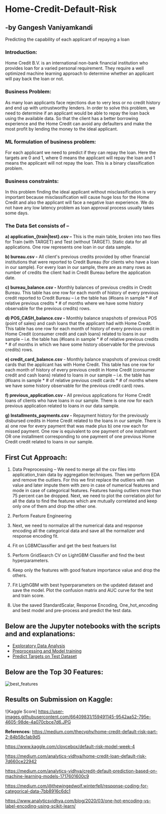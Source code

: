 # Home-Credit-Default-Risk
## -by Gangesh Vaniyamkandi
Predicting the capability of each applicant of repaying a loan

### Introduction:
Home Credit B.V. is an international non-bank financial institution who provides loan for a varied personal requirement. They require a well optimized machine learning approach to determine whether an applicant will pay back the loan or not.

### Business Problem:
As many loan applicants face rejections due to very less or no credit history and end up with untrustworthy lenders. In order to solve this problem, we need to determine if an applicant would be able to repay the loan back using the available data. So that the client has a better borrowing experience and the Home Credit can avoid any defaulters and make the most profit by lending the money to the ideal applicant.

### ML formulation of business problem:
For each applicant we need to predict if they can repay the loan. Here the targets are 0 and 1, where 0 means the applicant will repay the loan and 1 means the applicant will not repay the loan. This is a binary classification problem.

### Business constraints: 
In this problem finding the ideal applicant without misclassification is very important because misclassification will cause huge loss for the Home Credit and also the applicant will face a negative loan experience. We do not have any low latency problem as loan approval process usually takes some days.

### The Data Set consists of –
**a) application_{train|test}.csv –** This is the main table, broken into two files for Train (with TARGET) and Test (without TARGET). Static data for all applications. One row represents one loan in our data sample.

**b) bureau.csv -** All client's previous credits provided by other financial institutions that were reported to Credit Bureau (for clients who have a loan in our sample). For every loan in our sample, there are as many rows as number of credits the client had in Credit Bureau before the application date.

**c) bureau_balance.csv -** Monthly balances of previous credits in Credit Bureau. This table has one row for each month of history of every previous credit reported to Credit Bureau – i.e the table has (#loans in sample * # of relative previous credits * # of months where we have some history observable for the previous credits) rows.

**d) POS_CASH_balance.csv -** Monthly balance snapshots of previous POS (point of sales) and cash loans that the applicant had with Home Credit. This table has one row for each month of history of every previous credit in Home Credit (consumer credit and cash loans) related to loans in our sample – i.e. the table has (#loans in sample * # of relative previous credits * # of months in which we have some history observable for the previous credits) rows.

**e) credit_card_balance.csv** - Monthly balance snapshots of previous credit cards that the applicant has with Home Credit. This table has one row for each month of history of every previous credit in Home Credit (consumer credit and cash loans) related to loans in our sample – i.e. the table has (#loans in sample * # of relative previous credit cards * # of months where we have some history observable for the previous credit card) rows.

**f) previous_application.csv -** All previous applications for Home Credit loans of clients who have loans in our sample. There is one row for each previous application related to loans in our data sample.

**g) Installments_payments.csv -** Repayment history for the previously disbursed credits in Home Credit related to the loans in our sample. There is a) one row for every payment that was made plus b) one row each for missed payment. One row is equivalent to one payment of one installment OR one installment corresponding to one payment of one previous Home Credit credit related to loans in our sample.

## First Cut Approach:

1. Data Preprocessing – We need to merge all the csv files into application_train data by aggregation techniques. Then we perform EDA and remove the outliers. For this we first replace the outliers with nan value and later impute them with zero in case of numerical features and mode in case of categorical features. Features having outliers more than 75 percent can be dropped. Next, we need to plot the correlation plot for all the data to find the features which are mutually correlated and keep only one of them and drop the other one.

2. Perform Feature Engineering

3. Next, we need to normalize all the numerical data and response encoding all the categorical data and save all the normalizer and response encoding fit.

4. Fit on LGBMClassifier and get the best featuers list

5. Perform GridSearch CV on LightGBM Classifier and find the best hyperparameters.

6. Keep only the features with good feature importance value and drop the others.

7. Fit LigthGBM with best hyperparameters on the updated dataset and save the model. Plot the confusion matrix and AUC curve for the test and train score.

8. Use the saved StandardScalar, Response Encoding, One_hot_encoding and best model and pre-process and predict the test data.

## Below are the Jupyter notebooks with the scripts and  and explanations:

 - [Exploratory Data Analysis](https://github.com/gangesh404/Home-Credit-Default-Risk/blob/main/Home_Credit_EDA.ipynb)
 - [Preprocessing and Model training](https://github.com/gangesh404/Home-Credit-Default-Risk/blob/main/Home_Credit_Feature_Engg_and_Training.ipynb)
 - [Predict Targets on Test Dataset](https://github.com/gangesh404/Home-Credit-Default-Risk/blob/main/Home_Credit_Test.ipynb)

## Below are the Top 30 Features:

![best_features](https://user-images.githubusercontent.com/66409831/159518785-c2671336-ed86-4715-b7d8-1b08ebfcf275.png)

## Results on Submission on Kaggle:

![Kaggle Score] https://user-images.githubusercontent.com/66409831/159491145-9542aa52-795e-4605-98de-4a070cbce7d6.JPG


**References:**
https://medium.com/thecyphy/home-credit-default-risk-part-2-84b58c1ab9d5

https://www.kaggle.com/cloycebox/default-risk-model-week-4

https://medium.com/analytics-vidhya/home-credit-loan-default-risk-7d660ce22942

https://medium.com/analytics-vidhya/credit-default-prediction-based-on-machine-learning-models-1717601600c9

https://medium.com/@thewingedwolf.winterfell/response-coding-for-categorical-data-7bb8916c6dc1

https://www.analyticsvidhya.com/blog/2020/03/one-hot-encoding-vs-label-encoding-using-scikit-learn/

